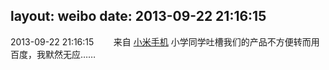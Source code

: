 layout: weibo
date: 2013-09-22 21:16:15
---
<meta name="referrer" content="no-referrer" />

2013-09-22 21:16:15  &nbsp;&nbsp;&nbsp;&nbsp;&nbsp;&nbsp; 来自 <a href="http://app.weibo.com/t/feed/22zMnn" rel="nofollow">小米手机</a>
小学同学吐槽我们的产品不方便转而用百度，我默然无应…… ​​​
